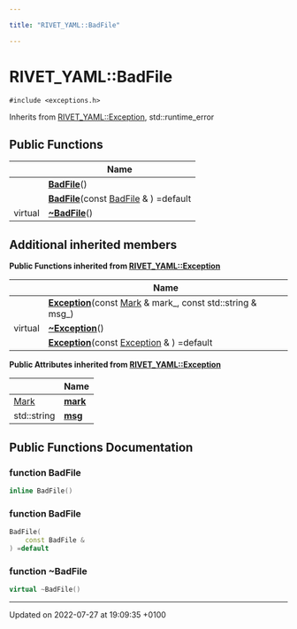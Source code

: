 ```yaml
---

title: "RIVET_YAML::BadFile"

---
```


# RIVET_YAML::BadFile






`#include <exceptions.h>`

Inherits from [RIVET_YAML::Exception](http://example.org/classes/classrivet__yaml_1_1exception/), std::runtime_error

## Public Functions

|                | Name           |
| -------------- | -------------- |
| | **[BadFile](http://example.org/classes/classrivet__yaml_1_1badfile/#function-badfile)**() |
| | **[BadFile](http://example.org/classes/classrivet__yaml_1_1badfile/#function-badfile)**(const <a href="http://example.org/classes/classrivet__yaml_1_1badfile/">BadFile</a> & ) =default |
| virtual | **[~BadFile](http://example.org/classes/classrivet__yaml_1_1badfile/#function-~badfile)**() |

## Additional inherited members

**Public Functions inherited from [RIVET_YAML::Exception](http://example.org/classes/classrivet__yaml_1_1exception/)**

|                | Name           |
| -------------- | -------------- |
| | **[Exception](http://example.org/classes/classrivet__yaml_1_1exception/#function-exception)**(const <a href="http://example.org/classes/structrivet__yaml_1_1mark/">Mark</a> & mark_, const std::string & msg_) |
| virtual | **[~Exception](http://example.org/classes/classrivet__yaml_1_1exception/#function-~exception)**() |
| | **[Exception](http://example.org/classes/classrivet__yaml_1_1exception/#function-exception)**(const <a href="http://example.org/classes/classrivet__yaml_1_1exception/">Exception</a> & ) =default |

**Public Attributes inherited from [RIVET_YAML::Exception](http://example.org/classes/classrivet__yaml_1_1exception/)**

|                | Name           |
| -------------- | -------------- |
| <a href="http://example.org/classes/structrivet__yaml_1_1mark/">Mark</a> | **[mark](http://example.org/classes/classrivet__yaml_1_1exception/#variable-mark)**  |
| std::string | **[msg](http://example.org/classes/classrivet__yaml_1_1exception/#variable-msg)**  |


## Public Functions Documentation

### function BadFile

```cpp
inline BadFile()
```


### function BadFile

```cpp
BadFile(
    const BadFile & 
) =default
```


### function ~BadFile

```cpp
virtual ~BadFile()
```


-------------------------------

Updated on 2022-07-27 at 19:09:35 +0100